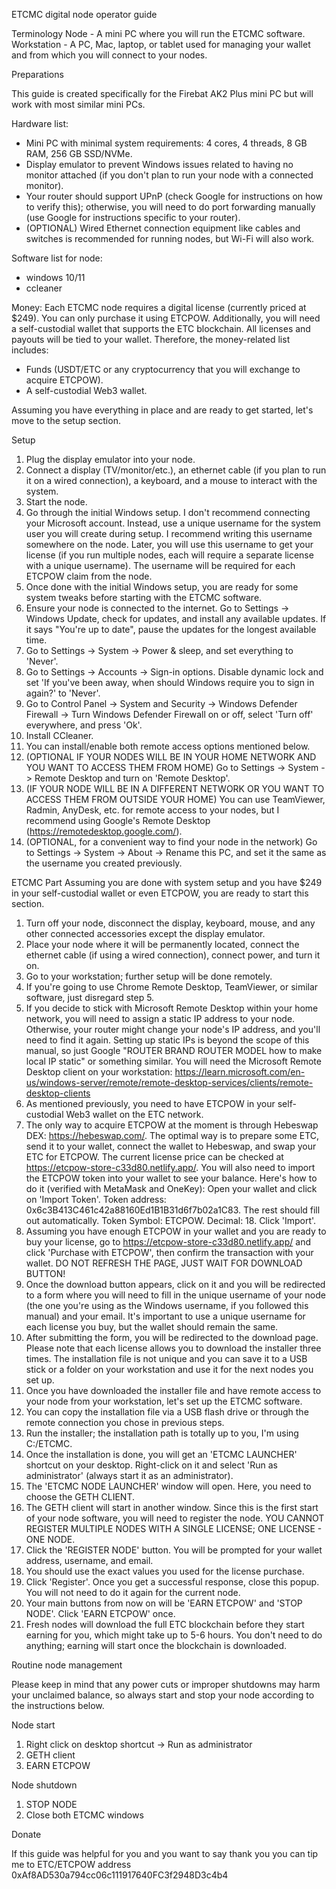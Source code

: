 ETCMC digital node operator guide

Terminology
Node - A mini PC where you will run the ETCMC software.
Workstation - A PC, Mac, laptop, or tablet used for managing your wallet and from which you will connect to your nodes.

Preparations

This guide is created specifically for the Firebat AK2 Plus mini PC but will work with most similar mini PCs.

Hardware list:

- Mini PC with minimal system requirements: 4 cores, 4 threads, 8 GB RAM, 256 GB SSD/NVMe.
- Display emulator to prevent Windows issues related to having no monitor attached (if you don't plan to run your node with a connected monitor).
- Your router should support UPnP (check Google for instructions on how to verify this); otherwise, you will need to do port forwarding manually (use Google for instructions specific to your router).
- (OPTIONAL) Wired Ethernet connection equipment like cables and switches is recommended for running nodes, but Wi-Fi will also work.


Software list for node:
- windows 10/11
- ccleaner

Money:
Each ETCMC node requires a digital license (currently priced at $249). You can only purchase it using ETCPOW. Additionally, you will need a self-custodial wallet that supports the ETC blockchain. All licenses and payouts will be tied to your wallet. Therefore, the money-related list includes:
- Funds (USDT/ETC or any cryptocurrency that you will exchange to acquire ETCPOW).
- A self-custodial Web3 wallet.


Assuming you have everything in place and are ready to get started, let's move to the setup section.

Setup

1. Plug the display emulator into your node.
2. Connect a display (TV/monitor/etc.), an ethernet cable (if you plan to run it on a wired connection), a keyboard, and a mouse to interact with the system.
3. Start the node.
4. Go through the initial Windows setup. I don't recommend connecting your Microsoft account. Instead, use a unique username for the system user you will create during setup. I recommend writing this username somewhere on the node. Later, you will use this username to get your license (if you run multiple nodes, each will require a separate license with a unique username). The username will be required for each ETCPOW claim from the node.
5. Once done with the initial Windows setup, you are ready for some system tweaks before starting with the ETCMC software.
6. Ensure your node is connected to the internet. Go to Settings -> Windows Update, check for updates, and install any available updates. If it says "You're up to date", pause the updates for the longest available time.
7. Go to Settings -> System -> Power & sleep, and set everything to 'Never'.
8. Go to Settings -> Accounts -> Sign-in options. Disable dynamic lock and set 'If you've been away, when should Windows require you to sign in again?' to 'Never'.
9. Go to Control Panel -> System and Security -> Windows Defender Firewall -> Turn Windows Defender Firewall on or off, select 'Turn off' everywhere, and press 'Ok'.
10. Install CCleaner.
11. You can install/enable both remote access options mentioned below.
12. (OPTIONAL IF YOUR NODES WILL BE IN YOUR HOME NETWORK AND YOU WANT TO ACCESS THEM FROM HOME) Go to Settings -> System -> Remote Desktop and turn on 'Remote Desktop'.
13. (IF YOUR NODE WILL BE IN A DIFFERENT NETWORK OR YOU WANT TO ACCESS THEM FROM OUTSIDE YOUR HOME) You can use TeamViewer, Radmin, AnyDesk, etc. for remote access to your nodes, but I recommend using Google's Remote Desktop (https://remotedesktop.google.com/).
14. (OPTIONAL, for a convenient way to find your node in the network) Go to Settings -> System -> About -> Rename this PC, and set it the same as the username you created previously.

ETCMC Part
Assuming you are done with system setup and you have $249 in your self-custodial wallet or even ETCPOW, you are ready to start this section.

1. Turn off your node, disconnect the display, keyboard, mouse, and any other connected accessories except the display emulator.
2. Place your node where it will be permanently located, connect the ethernet cable (if using a wired connection), connect power, and turn it on.
3. Go to your workstation; further setup will be done remotely.
4. If you're going to use Chrome Remote Desktop, TeamViewer, or similar software, just disregard step 5.
5. If you decide to stick with Microsoft Remote Desktop within your home network, you will need to assign a static IP address to your node. Otherwise, your router might change your node's IP address, and you'll need to find it again. Setting up static IPs is beyond the scope of this manual, so just Google "ROUTER BRAND ROUTER MODEL how to make local IP static" or something similar. You will need the Microsoft Remote Desktop client on your workstation: https://learn.microsoft.com/en-us/windows-server/remote/remote-desktop-services/clients/remote-desktop-clients
6. As mentioned previously, you need to have ETCPOW in your self-custodial Web3 wallet on the ETC network.
7. The only way to acquire ETCPOW at the moment is through Hebeswap DEX: https://hebeswap.com/. The optimal way is to prepare some ETC, send it to your wallet, connect the wallet to Hebeswap, and swap your ETC for ETCPOW. The current license price can be checked at https://etcpow-store-c33d80.netlify.app/. You will also need to import the ETCPOW token into your wallet to see your balance. Here's how to do it (verified with MetaMask and OneKey):
Open your wallet and click on 'Import Token'.
Token address: 0x6c3B413C461c42a88160Ed1B1B31d6f7b02a1C83.
The rest should fill out automatically.
Token Symbol: ETCPOW.
Decimal: 18.
Click 'Import'.
6. Assuming you have enough ETCPOW in your wallet and you are ready to buy your license, go to https://etcpow-store-c33d80.netlify.app/ and click 'Purchase with ETCPOW', then confirm the transaction with your wallet. DO NOT REFRESH THE PAGE, JUST WAIT FOR DOWNLOAD BUTTON!
7. Once the download button appears, click on it and you will be redirected to a form where you will need to fill in the unique username of your node (the one you're using as the Windows username, if you followed this manual) and your email. It's important to use a unique username for each license you buy, but the wallet should remain the same.
8. After submitting the form, you will be redirected to the download page. Please note that each license allows you to download the installer three times. The installation file is not unique and you can save it to a USB stick or a folder on your workstation and use it for the next nodes you set up.
9. Once you have downloaded the installer file and have remote access to your node from your workstation, let's set up the ETCMC software.
10. You can copy the installation file via a USB flash drive or through the remote connection you chose in previous steps.
11. Run the installer; the installation path is totally up to you, I'm using C:/ETCMC.
12. Once the installation is done, you will get an 'ETCMC LAUNCHER' shortcut on your desktop. Right-click on it and select 'Run as administrator' (always start it as an administrator).
13. The 'ETCMC NODE LAUNCHER' window will open. Here, you need to choose the GETH CLIENT.
14. The GETH client will start in another window. Since this is the first start of your node software, you will need to register the node. YOU CANNOT REGISTER MULTIPLE NODES WITH A SINGLE LICENSE; ONE LICENSE - ONE NODE.
15. Click the 'REGISTER NODE' button. You will be prompted for your wallet address, username, and email.
16. You should use the exact values you used for the license purchase.
17. Click 'Register'. Once you get a successful response, close this popup. You will not need to do it again for the current node.
18. Your main buttons from now on will be 'EARN ETCPOW' and 'STOP NODE'. Click 'EARN ETCPOW' once.
19. Fresh nodes will download the full ETC blockchain before they start earning for you, which might take up to 5-6 hours. You don't need to do anything; earning will start once the blockchain is downloaded.

Routine node management

Please keep in mind that any power cuts or improper shutdowns may harm your unclaimed balance, so always start and stop your node according to the instructions below.

Node start
1. Right click on desktop shortcut -> Run as administrator
2. GETH client
3. EARN ETCPOW

Node shutdown
1. STOP NODE
2. Close both ETCMC windows



Donate

If this guide was helpful for you and you want to say thank you you can tip me to
ETC/ETCPOW address 0xAf8AD530a794cc06c111917640FC3f2948D3c4b4
